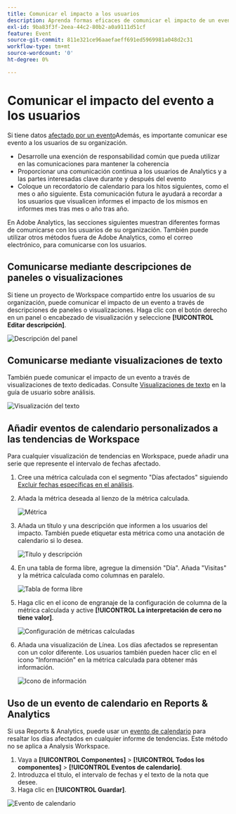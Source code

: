 ```yaml
---
title: Comunicar el impacto a los usuarios
description: Aprenda formas eficaces de comunicar el impacto de un evento en su organización.
exl-id: 9ba83f3f-2eea-44c2-80b2-a0a9111d51cf
feature: Event
source-git-commit: 811e321ce96aaefaeff691ed5969981a048d2c31
workflow-type: tm+mt
source-wordcount: '0'
ht-degree: 0%

---
```


# Comunicar el impacto del evento a los usuarios

Si tiene datos [afectado por un evento](overview.md)Además, es importante comunicar ese evento a los usuarios de su organización.

* Desarrolle una exención de responsabilidad común que pueda utilizar en las comunicaciones para mantener la coherencia
* Proporcionar una comunicación continua a los usuarios de Analytics y a las partes interesadas clave durante y después del evento
* Coloque un recordatorio de calendario para los hitos siguientes, como el mes o año siguiente. Esta comunicación futura le ayudará a recordar a los usuarios que visualicen informes el impacto de los mismos en informes mes tras mes o año tras año.

En Adobe Analytics, las secciones siguientes muestran diferentes formas de comunicarse con los usuarios de su organización. También puede utilizar otros métodos fuera de Adobe Analytics, como el correo electrónico, para comunicarse con los usuarios.

## Comunicarse mediante descripciones de paneles o visualizaciones

Si tiene un proyecto de Workspace compartido entre los usuarios de su organización, puede comunicar el impacto de un evento a través de descripciones de paneles o visualizaciones. Haga clic con el botón derecho en un panel o encabezado de visualización y seleccione **[!UICONTROL Editar descripción]**.

![Descripción del panel](assets/panel_description.png)

## Comunicarse mediante visualizaciones de texto

También puede comunicar el impacto de un evento a través de visualizaciones de texto dedicadas. Consulte [Visualizaciones de texto](/help/analyze/analysis-workspace/visualizations/text.md) en la guía de usuario sobre análisis.

![Visualización del texto](assets/text_visualization.png)

## Añadir eventos de calendario personalizados a las tendencias de Workspace

Para cualquier visualización de tendencias en Workspace, puede añadir una serie que represente el intervalo de fechas afectado.

1. Cree una métrica calculada con el segmento &quot;Días afectados&quot; siguiendo [Excluir fechas específicas en el análisis](segments.md).
1. Añada la métrica deseada al lienzo de la métrica calculada.

   ![Métrica](assets/calcmetric_event.png)

1. Añada un título y una descripción que informen a los usuarios del impacto. También puede etiquetar esta métrica como una anotación de calendario si lo desea.

   ![Título y descripción](assets/calcmetric_title_description.png)

1. En una tabla de forma libre, agregue la dimensión &quot;Día&quot;. Añada &quot;Visitas&quot; y la métrica calculada como columnas en paralelo.

   ![Tabla de forma libre](assets/calcmetric_freeform.png)

1. Haga clic en el icono de engranaje de la configuración de columna de la métrica calculada y active **[!UICONTROL La interpretación de cero no tiene valor]**.

   ![Configuración de métricas calculadas](assets/calcmetric_zero_no_value.png)

1. Añada una visualización de Línea. Los días afectados se representan con un color diferente. Los usuarios también pueden hacer clic en el icono &quot;Información&quot; en la métrica calculada para obtener más información.

   ![Icono de información](assets/calcmetric_infoicon.png)

## Uso de un evento de calendario en Reports &amp; Analytics

Si usa Reports &amp; Analytics, puede usar un [evento de calendario](/help/components/t-calendar-event.md) para resaltar los días afectados en cualquier informe de tendencias. Este método no se aplica a Analysis Workspace.

1. Vaya a **[!UICONTROL Componentes]** > **[!UICONTROL Todos los componentes]** > **[!UICONTROL Eventos de calendario]**.
2. Introduzca el título, el intervalo de fechas y el texto de la nota que desee.
3. Haga clic en **[!UICONTROL Guardar]**.

![Evento de calendario](assets/exclude_calendar_event.png)
